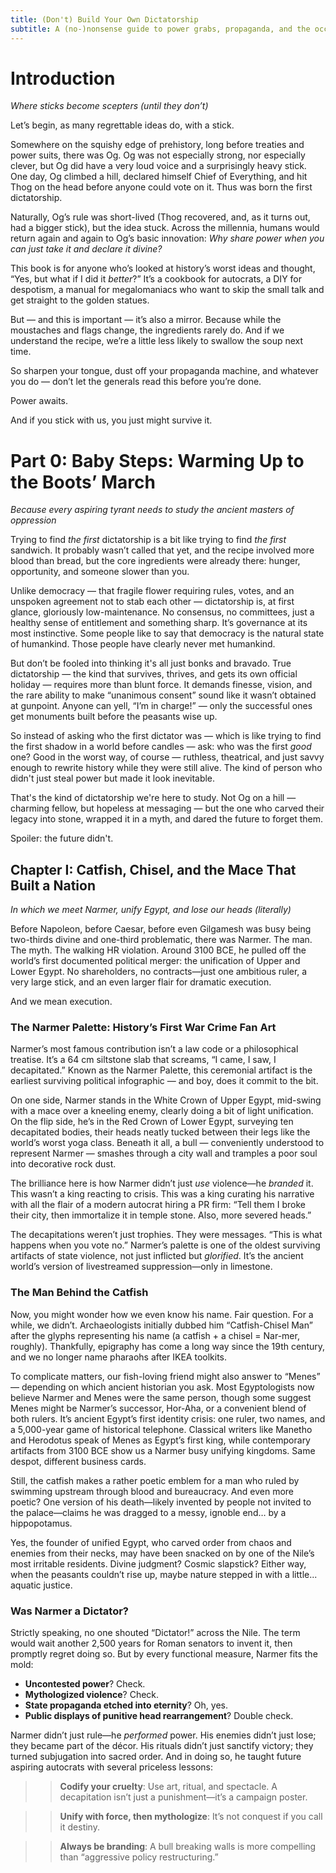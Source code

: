 ```yaml
---
title: (Don't) Build Your Own Dictatorship
subtitle: A (no-)nonsense guide to power grabs, propaganda, and the occasional moustache
---
```


# **Introduction**

*Where sticks become scepters (until they don’t)*

Let’s begin, as many regrettable ideas do, with a stick.

Somewhere on the squishy edge of prehistory, long before treaties and power suits, there was Og. Og was not especially strong, nor especially clever, but Og did have a very loud voice and a surprisingly heavy stick. One day, Og climbed a hill, declared himself Chief of Everything, and hit Thog on the head before anyone could vote on it. Thus was born the first dictatorship.

Naturally, Og’s rule was short-lived (Thog recovered, and, as it turns out, had a bigger stick), but the idea stuck. Across the millennia, humans would return again and again to Og’s basic innovation: *Why share power when you can just take it and declare it divine?*

This book is for anyone who’s looked at history’s worst ideas and thought, “Yes, but what if I did it *better*?” It’s a cookbook for autocrats, a DIY for despotism, a manual for megalomaniacs who want to skip the small talk and get straight to the golden statues.

But — and this is important — it’s also a mirror. Because while the moustaches and flags change, the ingredients rarely do. And if we understand the recipe, we’re a little less likely to swallow the soup next time.

So sharpen your tongue, dust off your propaganda machine, and whatever you do — don’t let the generals read this before you’re done.

Power awaits.

And if you stick with us, you just might survive it.

# **Part 0: Baby Steps: Warming Up to the Boots’ March**

*Because every aspiring tyrant needs to study the ancient masters of oppression*

Trying to find *the first* dictatorship is a bit like trying to find *the first* sandwich. It probably wasn’t called that yet, and the recipe involved more blood than bread, but the core ingredients were already there: hunger, opportunity, and someone slower than you.

Unlike democracy — that fragile flower requiring rules, votes, and an unspoken agreement not to stab each other — dictatorship is, at first glance, gloriously low-maintenance. No consensus, no committees, just a healthy sense of entitlement and something sharp. It’s governance at its most instinctive. Some people like to say that democracy is the natural state of humankind. Those people have clearly never met humankind.

But don’t be fooled into thinking it's all just bonks and bravado. True dictatorship — the kind that survives, thrives, and gets its own official holiday — requires more than blunt force. It demands finesse, vision, and the rare ability to make “unanimous consent” sound like it wasn’t obtained at gunpoint. Anyone can yell, “I’m in charge!” — only the successful ones get monuments built before the peasants wise up.

So instead of asking who the first dictator was — which is like trying to find the first shadow in a world before candles — ask: who was the first *good* one? Good in the worst way, of course — ruthless, theatrical, and just savvy enough to rewrite history while they were still alive. The kind of person who didn't just steal power but made it look inevitable.

That's the kind of dictatorship we're here to study. Not Og on a hill — charming fellow, but hopeless at messaging — but the one who carved their legacy into stone, wrapped it in a myth, and dared the future to forget them.

Spoiler: the future didn't.

## **Chapter I: Catfish, Chisel, and the Mace That Built a Nation**

*In which we meet Narmer, unify Egypt, and lose our heads (literally)*

Before Napoleon, before Caesar, before even Gilgamesh was busy being two-thirds divine and one-third problematic, there was Narmer. The man. The myth. The walking HR violation. Around 3100 BCE, he pulled off the world’s first documented political merger: the unification of Upper and Lower Egypt. No shareholders, no contracts—just one ambitious ruler, a very large stick, and an even larger flair for dramatic execution.

And we mean execution.

### The Narmer Palette: History’s First War Crime Fan Art

Narmer’s most famous contribution isn’t a law code or a philosophical treatise. It’s a 64 cm siltstone slab that screams, “I came, I saw, I decapitated.” Known as the Narmer Palette, this ceremonial artifact is the earliest surviving political infographic — and boy, does it commit to the bit.

On one side, Narmer stands in the White Crown of Upper Egypt, mid-swing with a mace over a kneeling enemy, clearly doing a bit of light unification. On the flip side, he’s in the Red Crown of Lower Egypt, surveying ten decapitated bodies, their heads neatly tucked between their legs like the world’s worst yoga class. Beneath it all, a bull — conveniently understood to represent Narmer — smashes through a city wall and tramples a poor soul into decorative rock dust.

The brilliance here is how Narmer didn’t just *use* violence—he *branded* it. This wasn’t a king reacting to crisis. This was a king curating his narrative with all the flair of a modern autocrat hiring a PR firm: “Tell them I broke their city, then immortalize it in temple stone. Also, more severed heads.”

The decapitations weren’t just trophies. They were messages. “This is what happens when you vote no.” Narmer’s palette is one of the oldest surviving artifacts of state violence, not just inflicted but *glorified*. It’s the ancient world’s version of livestreamed suppression—only in limestone.

### The Man Behind the Catfish

Now, you might wonder how we even know his name. Fair question. For a while, we didn’t. Archaeologists initially dubbed him “Catfish-Chisel Man” after the glyphs representing his name (a catfish + a chisel = Nar-mer, roughly). Thankfully, epigraphy has come a long way since the 19th century, and we no longer name pharaohs after IKEA toolkits.

To complicate matters, our fish-loving friend might also answer to “Menes” — depending on which ancient historian you ask. Most Egyptologists now believe Narmer and Menes were the same person, though some suggest Menes might be Narmer’s successor, Hor-Aha, or a convenient blend of both rulers. It’s ancient Egypt’s first identity crisis: one ruler, two names, and a 5,000-year game of historical telephone. Classical writers like Manetho and Herodotus speak of Menes as Egypt’s first king, while contemporary artifacts from 3100 BCE show us a Narmer busy unifying kingdoms. Same despot, different business cards.

Still, the catfish makes a rather poetic emblem for a man who ruled by swimming upstream through blood and bureaucracy. And even more poetic? One version of his death—likely invented by people not invited to the palace—claims he was dragged to a messy, ignoble end… by a hippopotamus.

Yes, the founder of unified Egypt, who carved order from chaos and enemies from their necks, may have been snacked on by one of the Nile’s most irritable residents. Divine judgment? Cosmic slapstick? Either way, when the peasants couldn’t rise up, maybe nature stepped in with a little... aquatic justice.

### Was Narmer a Dictator?

Strictly speaking, no one shouted “Dictator!” across the Nile. The term would wait another 2,500 years for Roman senators to invent it, then promptly regret doing so. But by every functional measure, Narmer fits the mold:

* **Uncontested power**? Check.
* **Mythologized violence**? Check.
* **State propaganda etched into eternity**? Oh, yes.
* **Public displays of punitive head rearrangement**? Double check.

Narmer didn’t just rule—he *performed* power. His enemies didn’t just lose; they became part of the décor. His rituals didn’t just sanctify victory; they turned subjugation into sacred order. And in doing so, he taught future aspiring autocrats with several priceless lessons:

>> **Codify your cruelty**: Use art, ritual, and spectacle. A decapitation isn’t just a punishment—it’s a campaign poster.

>> **Unify with force, then mythologize**: It’s not conquest if you call it destiny.
 
>> **Always be branding**: A bull breaking walls is more compelling than “aggressive policy restructuring.”